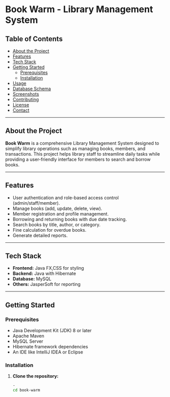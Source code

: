 # Book Warm - Library Management System

## Table of Contents
- [About the Project](#about-the-project)
- [Features](#features)
- [Tech Stack](#tech-stack)
- [Getting Started](#getting-started)
    - [Prerequisites](#prerequisites)
    - [Installation](#installation)
- [Usage](#usage)
- [Database Schema](#database-schema)
- [Screenshots](#screenshots)
- [Contributing](#contributing)
- [License](#license)
- [Contact](#contact)

---

## About the Project
**Book Warm** is a comprehensive Library Management System designed to simplify library operations such as managing books, members, and transactions. This project helps library staff to streamline daily tasks while providing a user-friendly interface for members to search and borrow books.

---

## Features
- User authentication and role-based access control (admin/staff/member).
- Manage books (add, update, delete, view).
- Member registration and profile management.
- Borrowing and returning books with due date tracking.
- Search books by title, author, or category.
- Fine calculation for overdue books.
- Generate detailed reports.

---

## Tech Stack
- **Frontend:** Java FX,CSS for styling
- **Backend:** Java with Hibernate
- **Database:** MySQL
- **Others:** JasperSoft for reporting

---

## Getting Started

### Prerequisites
- Java Development Kit (JDK) 8 or later
- Apache Maven
- MySQL Server
- Hibernate framework dependencies
- An IDE like IntelliJ IDEA or Eclipse

### Installation
1. **Clone the repository:**
   ```bash
   -
   cd book-warm

